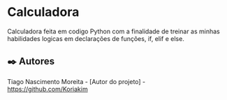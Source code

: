 # Calculadora

Calculadora feita em codigo Python com a finalidade de treinar as minhas habilidades logicas em declarações de funções, if, elif e else.

## ✒️ Autores

Tiago Nascimento Moreita - [Autor do projeto] - https://github.com/Koriakim
